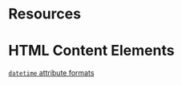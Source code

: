 # Resources


# HTML Content Elements

[`datetime` attribute formats](https://developer.mozilla.org/en-US/docs/Web/HTML/Element/time#Valid_datetime_Values)